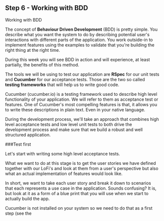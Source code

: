 ## Step 6 - Working with BDD

Working with BDD

The concept of **Behaviour Driven Development** (BDD) is pretty simple. You describe what you want the system to do by describing potential user's interactions with different parts of the application. You work outside-in to implement features using the examples to validate that you're building the right thing at the right time. 

During this week you will see BDD in action and will experience, at least partially, the benefits of this method.

The tools we will be using to test our application are **RSpec** for our unit tests and **Cucumber** for our acceptance tests. Those are the two so called **testing frameworks** that will help us to write good code. 

Cucumber (cucumber.io) is a testing framework used to describe high level functionality of your application. We will refer to them as acceptance test or features. One of Cucumber's most compelling features is that, it allows you to write these descriptions in plain text. Even in your native language.

During the development process, we'll take an approach that combines high level acceptance tests and low level unit tests to both drive the development process and make sure that we build a robust and well structured application.

###Test first

Let's start with writing some high level acceptance tests.

What we want to do at this stage is to get the user stories we have defined together with our LoFi's and look at them from a user's perspective but also what an actual implementation of features would look like. 

In short, we want to take each user story and break it down to scenarios that each represents a use case in the application. Sounds confusing? It is, but look at it as a form of a blue print that you will use when we start to actually build the app.



Cucumber is not installed on your system so we need to do that as a first step (see the 

